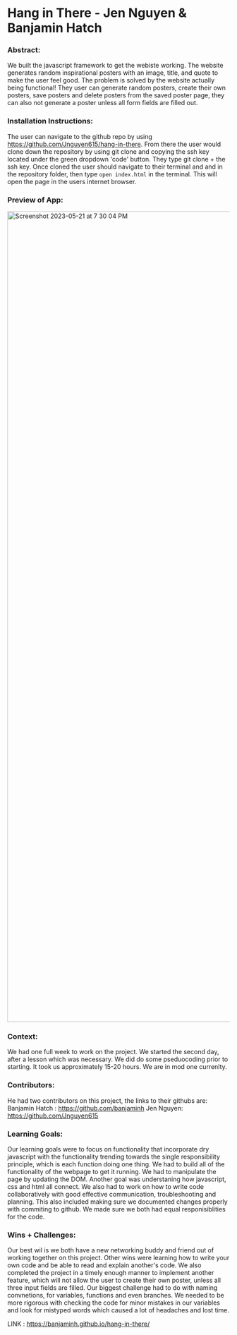 # Hang in There  - Jen Nguyen & Banjamin Hatch 

### Abstract:
[//]: <> (Briefly describe what you built and its features. What problem is the app solving? How does this application solve that problem?) 
  We built the javascript framework to get the webiste working. The website generates random inspirational posters with an image, title, and quote to make the user feel good. The problem is solved by the website actually being functional! They user can generate random posters, create their own posters, save posters and delete posters from the saved poster page, they can also not generate a poster unless all form fields are filled out.  

### Installation Instructions:
[//]: <> (What steps does a person have to take to get your app cloned down and running?)
The user can navigate to the github repo by using https://github.com/Jnguyen615/hang-in-there. From there the user would clone down the repository by using git clone and copying the ssh key located under the green dropdown 'code' button. They type git clone + the ssh key. Once cloned the user should navigate to their terminal and and in the repository folder, then type `open index.html` in the terminal. This will open the page in the users internet browser. 

### Preview of App:
[//]: <> (Provide ONE gif or screenshot of your application - choose the "coolest" piece of functionality to show off.)

<img width="1838" alt="Screenshot 2023-05-21 at 7 30 04 PM" src="https://github.com/turingschool-examples/hang-in-there-boilerplate/assets/119434450/b6dca3c4-19cb-4d28-a42a-a1b6635763b7">

### Context:
[//]: <> (Give some context for the project here. How long did you have to work on it? How far into the Turing program are you?)
We had one full week to work on the project. We started the second day, after a lesson which was necessary. We did do some pseduocoding prior to starting. It took us approximately 15-20 hours. We are in mod one currenlty.  

### Contributors:
[//]: <> (Who worked on this application? Link to their GitHubs.)
He had two contributors on this project, the links to their githubs are: 
Banjamin Hatch : https://github.com/banjaminh
Jen Nguyen: https://github.com/Jnguyen615

### Learning Goals:
[//]: <> (What were the learning goals of this project? What tech did you work with?) 
Our learning goals were to focus on functionality that incorporate dry javascript with the functionality trending towards the single responsibility principle, which is each function doing one thing. We had to build all of the functionality of the webpage to get it running. We had to manipulate the page by updating the DOM. Another goal was understaning how javascript, css and html all connect. We also had to work on how to write code collaboratively with good effective communication, troubleshooting and planning. This also included making sure we documented changes properly with commiting to github. We made sure we both had equal responisiblities for the code. 

### Wins + Challenges:
[//]: <> (What are 2-3 wins you have from this project? What were some challenges you faced - and how did you get over them?) 
Our best wil is we both have a new networking buddy and friend out of working together on this project. Other wins were learning how to write your own code and be able to read and explain another's code. We also completed the project in a timely enough manner to implement another feature, which will not allow the user to create their own poster, unless all three input fields are filled. Our biggest challenge had to do with naming convnetions, for variables, functions and even branches. We needed to be more rigorous with checking the code for minor mistakes in our variables and look for mistyped words which caused a lot of headaches and lost time. 


LINK : https://banjaminh.github.io/hang-in-there/
